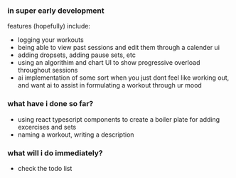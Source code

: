 ### in super early development
features (hopefully) include:
* logging your workouts
* being able to view past sessions and edit them through a calender ui
* adding dropsets, adding pause sets, etc
* using an algorithim and chart UI to show progressive overload throughout sessions
* ai implementation of some sort when you just dont feel like working out, and want ai to assist in formulating a workout through ur mood

### what have i done so far?
* using react typescript components to create a boiler plate for adding excercises and sets
* naming a workout, writing a description

### what will i do immediately?
* check the todo list